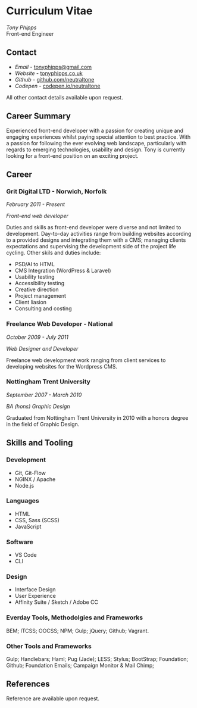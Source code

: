 # Curriculum Vitae
*Tony Phipps*  
Front-end Engineer

## Contact

- *Email* - [tonyphipps@gmail.com](mailto:tonyphipps@gmail.com)
- *Website* - [tonyphipps.co.uk](http://tonyphipps.co.uk)
- *Github* - [github.com/neutraltone](http://github.com/neutraltone)
- *Codepen* - [codepen.io/neutraltone](http://codepen.io/neutraltone)

All other contact details available upon request.

## Career Summary
Experienced front-end developer with a passion for creating unique and engaging experiences whilst paying special attention to best practice. With a passion for following the ever evolving web landscape, particularly with regards to emerging technologies, usability and design. Tony is currently looking for a front-end position on an exciting project.

## Career

### Grit Digital LTD - Norwich, Norfolk
_February 2011 - Present_

*Front-end web developer*

Duties and skills as front-end developer were diverse and not limited to development. Day-to-day activities range from building websites according to a  provided designs and integrating them with a CMS; managing clients expectations and supervising the development side of the project life cycling. Other skils and duties include:

- PSD/AI to HTML
- CMS Integration (WordPress & Laravel)
- Usability testing
- Accessibility testing
- Creative direction
- Project management
- Client liasion
- Consulting and costing

### Freelance Web Developer - National
_October 2009 - July 2011_

*Web Designer and Developer*

Freelance web development work ranging from client services to developing websites for the Wordpress CMS.

### Nottingham Trent University
_September 2007 - March 2010_

*BA (hons) Graphic Design*

Graduated from Nottingham Trent University in 2010 with a honors degree in the field of Graphic Design.

## Skills and Tooling

### Development
- Git, Git-Flow
- NGINX / Apache
- Node.js

### Languages
- HTML
- CSS, Sass (SCSS)
- JavaScript

### Software
- VS Code
- CLI

### Design
- Interface Design
- User Experience
- Affinity Suite / Sketch / Adobe CC

### Everday Tools, Methodolgies and Frameworks
BEM; ITCSS; OOCSS; NPM; Gulp; jQuery; Github; Vagrant.

### Other Tools and Frameworks
Gulp; Handlebars; Haml; Pug (Jade); LESS; Stylus; BootStrap; Foundation; Github; Foundation Emails; Campaign Monitor & Mail Chimp;

## References
Reference are available upon request.
